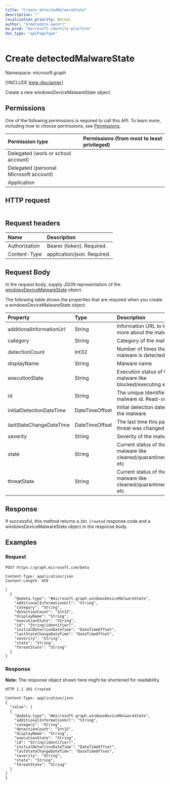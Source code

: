 ```yaml
---
title: "Create detectedMalwareState"
description: ""
localization_priority: Normal
author: "$(metadata.owner)"
ms.prod: "microsoft-identity-platform"
doc_type: "apiPageType"
---
```


# Create detectedMalwareState

Namespace: microsoft.graph

[!INCLUDE [beta-disclaimer](../../includes/beta-disclaimer.md)]

Create a new windowsDeviceMalwareState object.

## Permissions

One of the following permissions is required to call this API. To learn more, including how to choose permissions, see [Permissions](/graph/permissions-reference).

| Permission type                        | Permissions (from most to least privileged) |
| :------------------------------------- | :------------------------------------------ |
| Delegated (work or school account)     |                                             |
| Delegated (personal Microsoft account) |                                             |
| Application                            |                                             |

## HTTP request

<!-- {
  "blockType": "ignored"
}
-->

```http

```

## Request headers

| Name          | Description                 |
| :------------ | :-------------------------- |
| Authorization | Bearer {token}. Required.   |
| Content-Type  | application/json. Required. |

## Request Body

In the request body, supply JSON representation of the [windowsDeviceMalwareState](../resources/intune-windowsdevicemalwarestate.md) object.

<!-- Actions and Functions -->

<!-- CRUD Methods -->

The following table shows the properties that are required when you create a windowsDeviceMalwareState object.

| Property                 | Type           | Description                                                        |
| :----------------------- | :------------- | :----------------------------------------------------------------- |
| additionalInformationUrl | String         | Information URL to learn more about the malware                    |
| category                 | String         | Category of the malware                                            |
| detectionCount           | Int32          | Number of times the malware is detected                            |
| displayName              | String         | Malware name                                                       |
| executionState           | String         | Execution status of the malware like blocked/executing etc         |
| id                       | String         | The unique Identifier. This is malware id. Read-only.              |
| initialDetectionDateTime | DateTimeOffset | Initial detection datetime of the malware                          |
| lastStateChangeDateTime  | DateTimeOffset | The last time this particular threat was changed                   |
| severity                 | String         | Severity of the malware                                            |
| state                    | String         | Current status of the malware like cleaned/quarantined/allowed etc |
| threatState              | String         | Current status of the malware like cleaned/quarantined/allowed etc |

## Response

If successful, this method returns a `201 Created` response code and a windowsDeviceMalwareState object in the response body.

## Examples

### Request

<!-- {
  "blockType": "request",
  "name": "create_detectedmalwarestate"
}
-->

```http
POST https://graph.microsoft.com/beta

Content-Type: application/json
Content-Length: 459

[
  {
    "@odata.type": "#microsoft.graph.windowsDeviceMalwareState",
    "additionalInformationUrl": "String",
    "category": "String",
    "detectionCount": "Int32",
    "displayName": "String",
    "executionState": "String",
    "id": "String(identifier)",
    "initialDetectionDateTime": "DateTimeOffset",
    "lastStateChangeDateTime": "DateTimeOffset",
    "severity": "String",
    "state": "String",
    "threatState": "String"
  }
]

```

### Response

**Note:** The response object shown here might be shortened for readability.

<!-- {
  "blockType": "response",
  "truncated": true,
  "@odata.type": "$(this.ReturnTypeFullName)"
}
-->

```http
HTTP 1.1 201 Created

Content-Type: application/json
{
  "value": [
  {
    "@odata.type": "#microsoft.graph.windowsDeviceMalwareState",
    "additionalInformationUrl": "String",
    "category": "String",
    "detectionCount": "Int32",
    "displayName": "String",
    "executionState": "String",
    "id": "String(identifier)",
    "initialDetectionDateTime": "DateTimeOffset",
    "lastStateChangeDateTime": "DateTimeOffset",
    "severity": "String",
    "state": "String",
    "threatState": "String"
  }
]
}

```
